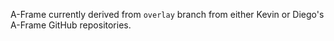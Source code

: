 A-Frame currently derived from `overlay` branch from either Kevin or Diego's
A-Frame GitHub repositories.
